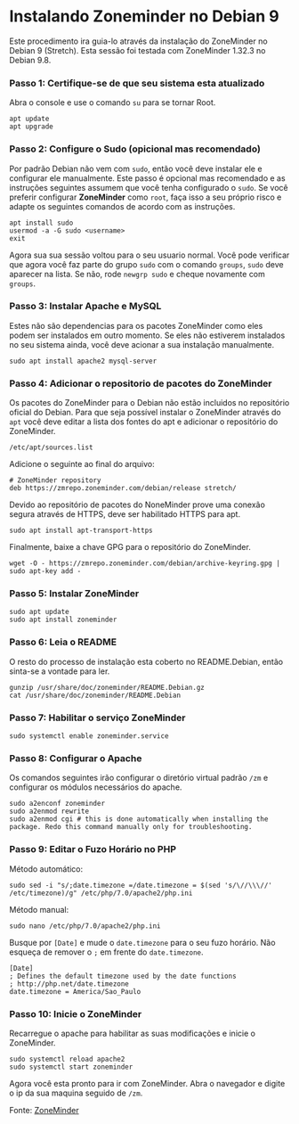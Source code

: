 # Instalando Zoneminder no Debian 9

Este procedimento ira guia-lo através da instalação do ZoneMinder no Debian 9 (Stretch). Esta sessão foi testada com ZoneMinder 1.32.3 no Debian 9.8.

### Passo 1: Certifique-se de que seu sistema esta atualizado

Abra o console e use o comando ``su`` para se tornar Root.

    apt update
    apt upgrade

### Passo 2: Configure o Sudo (opicional mas recomendado)
Por padrão Debian não vem com ``sudo``, então você deve instalar ele e configurar ele manualmente. Este passo é opcional mas recomendado e as instruções seguintes assumem que você tenha configurado o ``sudo``. Se você preferir configurar **ZoneMinder** como ``root``, faça isso a seu próprio risco e adapte os seguintes comandos de acordo com as instruções.

    apt install sudo
    usermod -a -G sudo <username>
    exit

Agora sua sua sessão voltou para o seu usuario normal. Você pode verificar que agora você faz parte do grupo ``sudo`` com o comando ``groups``, ``sudo`` deve aparecer na lista. Se não, rode ``newgrp sudo`` e cheque novamente com ``groups``.

### Passo 3: Instalar Apache e MySQL

Estes não são dependencias para os pacotes ZoneMinder como eles podem ser instalados em outro momento. Se eles não estiverem instalados no seu sistema ainda, você deve acionar a sua instalação manualmente.

    sudo apt install apache2 mysql-server

### Passo 4: Adicionar o repositorio de pacotes do ZoneMinder

Os pacotes do ZoneMinder para o Debian não estão incluidos no repositório oficial do Debian. Para que seja possível instalar o ZoneMinder através do ``apt`` você deve editar a lista dos fontes do apt e adicionar o repositório do ZoneMinder.

``/etc/apt/sources.list``

Adicione o seguinte ao final do arquivo:

    # ZoneMinder repository
    deb https://zmrepo.zoneminder.com/debian/release stretch/

Devido ao repositório de pacotes do NoneMinder prove uma conexão segura através de HTTPS, deve ser habilitado HTTPS para apt.

    sudo apt install apt-transport-https

Finalmente, baixe a chave GPG para o repositório do ZoneMinder.

    wget -O - https://zmrepo.zoneminder.com/debian/archive-keyring.gpg | sudo apt-key add -

### Passo 5: Instalar ZoneMinder

    sudo apt update
    sudo apt install zoneminder

### Passo 6: Leia o README

O resto do processo de instalação esta coberto no README.Debian, então sinta-se a vontade para ler.

    gunzip /usr/share/doc/zoneminder/README.Debian.gz
    cat /usr/share/doc/zoneminder/README.Debian

### Passo 7: Habilitar o serviço ZoneMinder

    sudo systemctl enable zoneminder.service

### Passo 8: Configurar o Apache

Os comandos seguintes irão configurar o diretório virtual padrão ``/zm`` e configurar os módulos necessários do apache.

    sudo a2enconf zoneminder
    sudo a2enmod rewrite
    sudo a2enmod cgi # this is done automatically when installing the package. Redo this command manually only for troubleshooting.

### Passo 9: Editar o Fuzo Horário no PHP

Método automático:

    sudo sed -i "s/;date.timezone =/date.timezone = $(sed 's/\//\\\//' /etc/timezone)/g" /etc/php/7.0/apache2/php.ini

Método manual:

    sudo nano /etc/php/7.0/apache2/php.ini

Busque por ``[Date]`` e mude o ``date.timezone`` para o seu fuzo horário. Não esqueça de remover o ``;`` em frente do ``date.timezone``.

    [Date]
    ; Defines the default timezone used by the date functions
    ; http://php.net/date.timezone
    date.timezone = America/Sao_Paulo

### Passo 10: Inicie o ZoneMinder

Recarregue o apache para habilitar as suas modificações e inicie o ZoneMinder.

    sudo systemctl reload apache2
    sudo systemctl start zoneminder

Agora você esta pronto para ir com ZoneMinder. Abra o navegador e digite o ip da sua maquina seguido de ``/zm``.

Fonte: [ZoneMinder](https://zoneminder.readthedocs.io/en/latest/installationguide/debian.html#easy-way-debian-stretch)